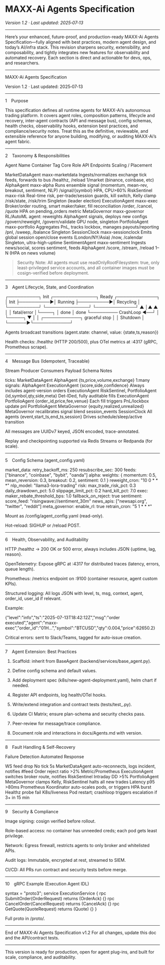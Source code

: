 # MAXX‑Ai Agents Specification

*Version 1.2 · Last updated: 2025‑07‑13*

---
Here’s your enhanced, future-proof, and production-ready MAXX-Ai Agents Specification—fully aligned with best practices, modern agent design, and today’s AI/infra stack. This revision sharpens security, extensibility, and composability, and tightly integrates new features for observability and automated recovery. Each section is direct and actionable for devs, ops, and researchers.


---

MAXX-Ai Agents Specification

Version 1.2 · Last updated: 2025‑07‑13


---

1 Purpose

This specification defines all runtime agents for MAXX-Ai’s autonomous trading platform.
It covers agent roles, composition patterns, lifecycle and recovery, inter-agent contracts (API and message bus), config schemas, health checks, observability hooks, extension best practices, and compliance/security notes.
Treat this as the definitive, reviewable, and extensible reference for anyone building, modifying, or auditing MAXX-Ai’s agent fabric.


---

2 Taxonomy & Responsibilities

Agent Name	Container Tag	Core Role	API Endpoints	Scaling / Placement

MarketDataAgent	maxx-marketdata	Ingests/normalizes exchange tick feeds, forwards to bus	/healthz, /reload	1/market (binance, coinbase, etc)
AlphaAgent	maxx-alpha	Runs ensemble signal (momentum, mean-rev, breakout, sentiment, NLP)	/signal/{symbol}	HPA, CPU>60%
RiskSentinel	maxx-risk	Real-time risk, per-trade/session guards, kill switch, Kelly clamp	/risk/state, /risk/trim	Singleton (leader election)
ExecutionAgent	maxx-exec	Broker/order routing, smart maker/taker, fill reconciliation	/order, /cancel, /quote	HPA on pending_orders metric
MetaGovernor	maxx-governor	RL/AutoML agent: reweights AlphaAgent signals, deploys new configs	/govern/reweight, /govern/validate	GPU node, singleton
PortfolioAgent	maxx-portfolio	Aggregates PnL, tracks lockbox, manages payouts/reporting	/pnl, /sweep, /balance	Singleton
SessionClock	maxx-sessionclock	Emits global session open/close events (London/NY/Asia)	/now, /calendar	Singleton, ultra-high-uptime
SentimentAgent	maxx-sentiment	Ingests news/social, scores sentiment, feeds AlphaAgent	/score, /stream, /reload	1–N (HPA on news volume)


> Security Note: All agents must use readOnlyRootFilesystem: true, only least-privileged service accounts, and all container images must be cosign-verified before deployment.




---

3 Agent Lifecycle, State, and Coordination

┌──────────┐  Init      ┌──────────────┐   Ready   ┌─────────────┐
│   Init   ├──────────►│   Running    ├──────────►│ Recycling   │
└──────────┘           └──────────────┘           └─────────────┘
     ▲                       │▲        ▲                  │
     │   fatal/error         │└────┐   │ done             │ done
     └───────── CrashLoop ◄──┘    │   └─────╮             ▼
                                   │         │       ┌────────────┐
                              graceful stop  │       │  Shutdown  │
                                             └──────►└────────────┘

Agents broadcast transitions (agent.state:<name> channel, value: {state,ts,reason})

Health checks: /healthz (HTTP 200/500), plus OTel metrics at :4317 (gRPC, Prometheus scrape).



---

4 Message Bus (Idempotent, Traceable)

Stream	Producer	Consumers	Payload Schema	Notes

ticks:<symbol>	MarketDataAgent	AlphaAgent	{ts,price,volume,exchange}	1:many
signals:<symbol>	AlphaAgent	ExecutionAgent	{score,side,confidence}	Always includes agent-version
orders	ExecutionAgent	RiskSentinel, PortfolioAgent	{id,symbol,qty,side,meta}	Det-IDed, fully auditable
fills	ExecutionAgent	PortfolioAgent	{order_id,price,fee,venue}	Each fill triggers PnL/lockbox update
pnl	PortfolioAgent	MetaGovernor	{equity,realized,unrealized}	MetaGovernor recalibrates signal blend
session_events	SessionClock	All agents	{event,start_ts,end_ts,session}	Drives schedule/sleep/active transition


All messages are UUIDv7 keyed, JSON encoded, trace-annotated.

Replay and checkpointing supported via Redis Streams or Redpanda (for scale).



---

5 Config Schema (agent_config.yaml)

market_data:
  retry_backoff_ms: 250
  resubscribe_sec: 300
  feeds: ["binance", "coinbase", "bybit", "oanda"]
alpha:
  weights: { momentum: 0.5, mean_reversion: 0.3, breakout: 0.2, sentiment: 0.1 }
  reweight_cron: "10 0 * * *"
  nlp_model: "llama3-lora-trading"
risk:
  max_trade_risk_pct: 0.3
  daily_drawdown_pct: 5.0
  slippage_limit_pct: 0.2
  hard_kill_pct: 7.0
exec:
  maker_rebate_threshold_bps: 1.0
  fallback_on_reject: true
sentiment:
  score_feed: "risingwave://sentiment_30m"
  news_apis: ["newsapi.org", "twitter", "reddit"]
meta_governor:
  enable_rl: true
  retrain_cron: "5 1 * * *"

Mount as /config/agent_config.yaml (read-only).

Hot-reload: SIGHUP or /reload POST.



---

6 Health, Observability, and Auditability

HTTP /healthz → 200 OK or 500 error, always includes JSON {uptime, lag, reason}.

OpenTelemetry: Expose gRPC at :4317 for distributed traces (latency, errors, queue length).

Prometheus: /metrics endpoint on :9100 (container resource, agent custom KPIs).

Structured logging: All logs JSON with level, ts, msg, context, agent, order_id, user_id if relevant.


Example:

{"level":"info","ts":"2025-07-13T18:42:12Z","msg":"order executed","agent":"maxx-exec","order_id":"01H...","symbol":"BTCUSD","qty":0.004,"price":62650.2}

Critical errors: sent to Slack/Teams, tagged for auto-issue creation.



---

7 Agent Extension: Best Practices

1. Scaffold: inherit from BaseAgent (backend/services/base_agent.py).


2. Define config schema and default values.


3. Add deployment spec (k8s/new-agent-deployment.yaml), helm chart if needed.


4. Register API endpoints, log health/OTel hooks.


5. Write/extend integration and contract tests (tests/test_<agent>.py).


6. Update CI Matrix; ensure plan-schema and security checks pass.


7. Peer-review for message/trace compliance.


8. Document role and interactions in docs/Agents.md with version.




---

8 Fault Handling & Self-Recovery

Failure	Detection	Automated Response

WS feed drop	No tick 5s	MarketDataAgent auto-reconnects, logs incident, notifies #feed
Order reject ratio >2%	Metric/Prometheus	ExecutionAgent switches broker route, notifies RiskSentinel
Intraday DD >5%	PortfolioAgent	MetaGovernor clamps Kelly, RiskSentinel halts all new trades
Latency p95 >80ms	Prometheus	Koordinator auto-scales pods, or triggers HPA burst
Healthz probe fail	K8s/liveness	Pod restart; crashloop triggers escalation if 3+ in 15 min



---

9 Security & Compliance

Image signing: cosign verified before rollout.

Role-based access: no container has unneeded creds; each pod gets least privilege.

Network: Egress firewall, restricts agents to only broker and whitelisted APIs.

Audit logs: Immutable, encrypted at rest, streamed to SIEM.

CI/CD: All PRs run contract and security tests before merge.



---

10 gRPC Example (Execution Agent IDL)

syntax = "proto3";
service ExecutionService {
  rpc SubmitOrder(OrderRequest) returns (OrderAck) {}
  rpc CancelOrder(CancelRequest) returns (CancelAck) {}
  rpc GetQuote(QuoteRequest) returns (Quote) {}
}

Full proto in /proto/.


---

End of MAXX-Ai Agents Specification v1.2
For all changes, update this doc and the API/contract tests.


---

This version is ready for production, open for agent plug-ins, and built for scale, compliance, and auditability.

